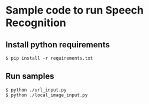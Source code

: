 # Sample code to run Speech Recognition


## Install python requirements
`
$ pip install -r requirements.txt
`


## Run samples
```
$ python ./url_input.py
$ python ./local_image_input.py
```
